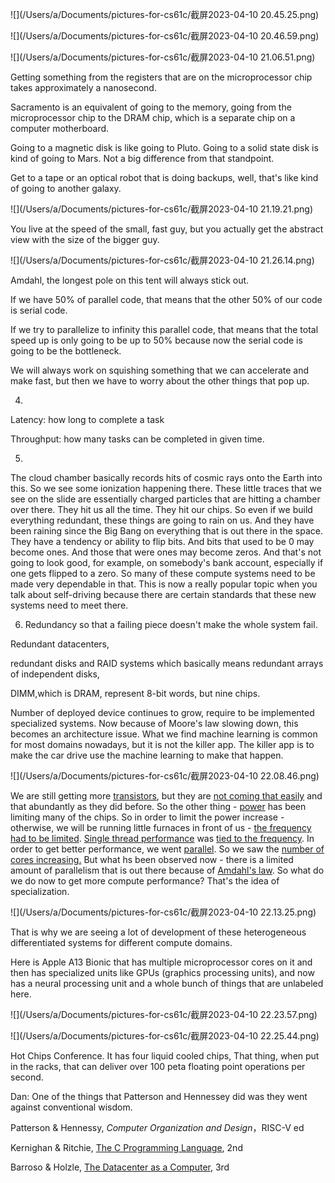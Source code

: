 <!--graphics, faculty, equivalent, EE and CS major in MIT, does make that alignment; Yugoslacia, Serbia, Belgrade, expressive, enthusiastic, and electrons filling holes, how to peek below the hood, regulate, arguably, transistors,gory,obfuscating, wires, microprocessor, corporation, corollary, inflation, vilified, retrieve, chip-->

![](/Users/a/Documents/pictures-for-cs61c/截屏2023-04-10 20.45.25.png)



![](/Users/a/Documents/pictures-for-cs61c/截屏2023-04-10 20.46.59.png)



![](/Users/a/Documents/pictures-for-cs61c/截屏2023-04-10 21.06.51.png)



<!--Campus, sacramento, pluto, tape/optical robot, Andromeda-->

Getting something from the registers that are on the microprocessor chip takes approximately a nanosecond.

Sacramento is an equivalent of going to the memory, going from the microprocessor chip to the DRAM chip, which is a separate chip on a computer motherboard.

Going to a magnetic disk is like going to Pluto. Going to a solid state disk is kind of going to Mars. Not a big difference from that standpoint.

Get to a tape or an optical robot that is doing backups, well, that's like kind of going to another galaxy.

![](/Users/a/Documents/pictures-for-cs61c/截屏2023-04-10 21.19.21.png)

You live at the speed of the small, fast guy, but you actually get the abstract view with the size of the bigger guy.

<!--drilling-->

![](/Users/a/Documents/pictures-for-cs61c/截屏2023-04-10 21.26.14.png)

Amdahl, the longest pole on this tent will always stick out.

If we have 50% of parallel code, that means that the other 50% of our code is serial code.

If we try to parallelize to infinity this parallel code, that means that the total speed up is only going to be up to 50% because now the serial code is going to be the bottleneck.

We will always work on squishing something that we can accelerate and make fast, but then we have to worry about the other things that pop up.

4. 

<!--Dave Patterson, our emeritus, quantify the metrics of compute system, exploit-->

Latency: how long to complete a task

Throughput: how many tasks can be completed in given time.

5. <!--cloud chamber-->

The cloud chamber basically records hits of cosmic rays onto the Earth into this. So we see some ionization happening there. These little traces that we see on the slide are essentially charged particles that are hitting a chamber over there. They hit us all the time. They hit our chips. So even if we build everything redundant, these things are going to rain on us. And they have been raining since the Big Bang on everything that is out there in the space. They have a tendency or ability to flip bits. And bits that used to be 0 may become ones. And those that were ones may become zeros. And that's not going to look good, for example, on somebody's bank account, especially if one gets flipped to a zero. So many of these compute systems need to be made very dependable in that. This is now a really popular topic when you talk about self-driving because there are certain standards that these new systems need to meet there.

6. Redundancy so that a failing piece doesn't make the whole system fail.

Redundant datacenters, 

redundant disks and RAID systems which basically means redundant arrays of independent disks,  

DIMM,which is DRAM, represent 8-bit words, but nine chips.

<!--amorphous, telemedicine, autonomous driving, -->

Number of deployed device continues to grow, require to be implemented specialized systems. Now because of Moore's law slowing down, this becomes an architecture issue. What we find machine learning is common for most domains nowadays, but it is not the killer app. The killer app is to make the car drive use the machine learning to make that happen.

![](/Users/a/Documents/pictures-for-cs61c/截屏2023-04-10 22.08.46.png)

We are still getting more <u>transistors</u>, but they are <u>not coming that easily</u> and that abundantly as they did before. So the other thing - <u>power</u> has been limiting many of the chips. So in order to limit the power increase - otherwise, we will be running little furnaces in front of us - <u>the frequency had to be limited</u>. <u>Single thread performance</u> was <u>tied to the frequency</u>. In order to get better performance, we went <u>parallel</u>. So we saw the <u>number of cores increasing.</u> But what hs been observed now - there is a limited amount of parallelism that is out there because of <u>Amdahl's law</u>. So what do we do now to get more compute performance? That's the idea of specialization. 

![](/Users/a/Documents/pictures-for-cs61c/截屏2023-04-10 22.13.25.png)

That is why we are seeing a lot of development of these heterogeneous differentiated systems for different compute domains. 

Here is Apple A13 Bionic that has multiple microprocessor cores on it and then has specialized units like GPUs (graphics processing units), and now has a neural processing unit and a whole bunch of things that are unlabeled here. 

![](/Users/a/Documents/pictures-for-cs61c/截屏2023-04-10 22.23.57.png)



![](/Users/a/Documents/pictures-for-cs61c/截屏2023-04-10 22.25.44.png)

Hot Chips Conference. It has four liquid cooled chips, That thing, when put in the racks, that can deliver over 100 peta floating point operations per second.



Dan: One of the things that Patterson and Hennessey did was they went against conventional wisdom. <!--更少的指令集？-->

Patterson & Hennessy, *Computer Organization and Design*，RISC-V ed

Kernighan & Ritchie, <u>The C Programming Language</u>, 2nd

Barroso & Holzle, <u>The Datacenter as a Computer</u>, 3rd